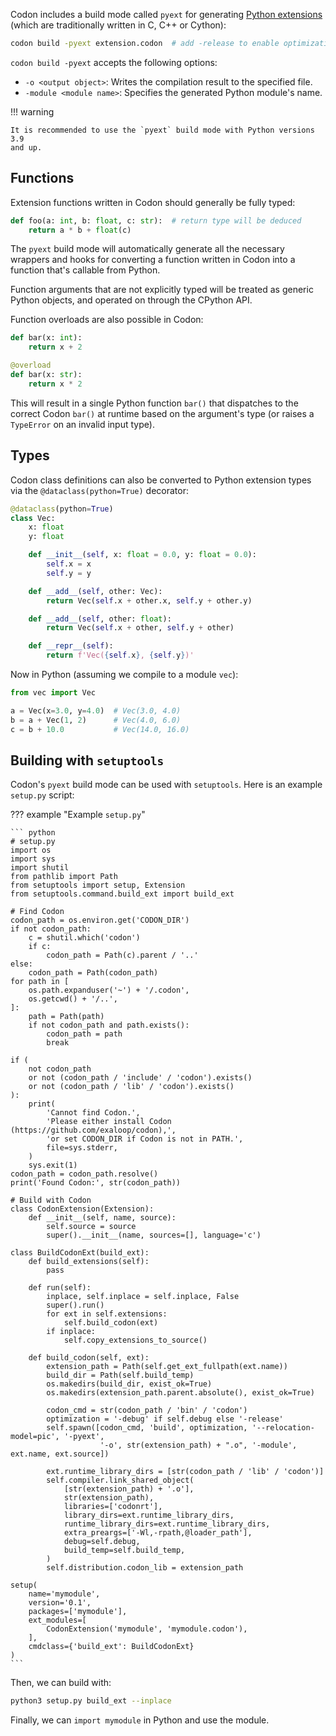 Codon includes a build mode called `pyext` for generating
[Python extensions](https://docs.python.org/3/extending/extending.html)
(which are traditionally written in C, C++ or Cython):

``` bash
codon build -pyext extension.codon  # add -release to enable optimizations
```

`codon build -pyext` accepts the following options:

- `-o <output object>`: Writes the compilation result to the specified file.
- `-module <module name>`: Specifies the generated Python module's name.

!!! warning

    It is recommended to use the `pyext` build mode with Python versions 3.9
    and up.


## Functions

Extension functions written in Codon should generally be fully typed:

``` python
def foo(a: int, b: float, c: str):  # return type will be deduced
    return a * b + float(c)
```

The `pyext` build mode will automatically generate all the necessary wrappers
and hooks for converting a function written in Codon into a function that's
callable from Python.

Function arguments that are not explicitly typed will be treated as generic
Python objects, and operated on through the CPython API.

Function overloads are also possible in Codon:

``` python
def bar(x: int):
    return x + 2

@overload
def bar(x: str):
    return x * 2
```

This will result in a single Python function `bar()` that dispatches to the
correct Codon `bar()` at runtime based on the argument's type (or raises a
`TypeError` on an invalid input type).

## Types

Codon class definitions can also be converted to Python extension types via
the `@dataclass(python=True)` decorator:

``` python
@dataclass(python=True)
class Vec:
    x: float
    y: float

    def __init__(self, x: float = 0.0, y: float = 0.0):
        self.x = x
        self.y = y

    def __add__(self, other: Vec):
        return Vec(self.x + other.x, self.y + other.y)

    def __add__(self, other: float):
        return Vec(self.x + other, self.y + other)

    def __repr__(self):
        return f'Vec({self.x}, {self.y})'
```

Now in Python (assuming we compile to a module `vec`):

``` python
from vec import Vec

a = Vec(x=3.0, y=4.0)  # Vec(3.0, 4.0)
b = a + Vec(1, 2)      # Vec(4.0, 6.0)
c = b + 10.0           # Vec(14.0, 16.0)
```

## Building with `setuptools`

Codon's `pyext` build mode can be used with `setuptools`. Here is an example `setup.py` script:

??? example "Example `setup.py`"

    ``` python
    # setup.py
    import os
    import sys
    import shutil
    from pathlib import Path
    from setuptools import setup, Extension
    from setuptools.command.build_ext import build_ext

    # Find Codon
    codon_path = os.environ.get('CODON_DIR')
    if not codon_path:
        c = shutil.which('codon')
        if c:
            codon_path = Path(c).parent / '..'
    else:
        codon_path = Path(codon_path)
    for path in [
        os.path.expanduser('~') + '/.codon',
        os.getcwd() + '/..',
    ]:
        path = Path(path)
        if not codon_path and path.exists():
            codon_path = path
            break

    if (
        not codon_path
        or not (codon_path / 'include' / 'codon').exists()
        or not (codon_path / 'lib' / 'codon').exists()
    ):
        print(
            'Cannot find Codon.',
            'Please either install Codon (https://github.com/exaloop/codon),',
            'or set CODON_DIR if Codon is not in PATH.',
            file=sys.stderr,
        )
        sys.exit(1)
    codon_path = codon_path.resolve()
    print('Found Codon:', str(codon_path))

    # Build with Codon
    class CodonExtension(Extension):
        def __init__(self, name, source):
            self.source = source
            super().__init__(name, sources=[], language='c')

    class BuildCodonExt(build_ext):
        def build_extensions(self):
            pass

        def run(self):
            inplace, self.inplace = self.inplace, False
            super().run()
            for ext in self.extensions:
                self.build_codon(ext)
            if inplace:
                self.copy_extensions_to_source()

        def build_codon(self, ext):
            extension_path = Path(self.get_ext_fullpath(ext.name))
            build_dir = Path(self.build_temp)
            os.makedirs(build_dir, exist_ok=True)
            os.makedirs(extension_path.parent.absolute(), exist_ok=True)

            codon_cmd = str(codon_path / 'bin' / 'codon')
            optimization = '-debug' if self.debug else '-release'
            self.spawn([codon_cmd, 'build', optimization, '--relocation-model=pic', '-pyext',
                        '-o', str(extension_path) + ".o", '-module', ext.name, ext.source])

            ext.runtime_library_dirs = [str(codon_path / 'lib' / 'codon')]
            self.compiler.link_shared_object(
                [str(extension_path) + '.o'],
                str(extension_path),
                libraries=['codonrt'],
                library_dirs=ext.runtime_library_dirs,
                runtime_library_dirs=ext.runtime_library_dirs,
                extra_preargs=['-Wl,-rpath,@loader_path'],
                debug=self.debug,
                build_temp=self.build_temp,
            )
            self.distribution.codon_lib = extension_path

    setup(
        name='mymodule',
        version='0.1',
        packages=['mymodule'],
        ext_modules=[
            CodonExtension('mymodule', 'mymodule.codon'),
        ],
        cmdclass={'build_ext': BuildCodonExt}
    )
    ```

Then, we can build with:

``` bash
python3 setup.py build_ext --inplace
```

Finally, we can `import mymodule` in Python and use the module.
